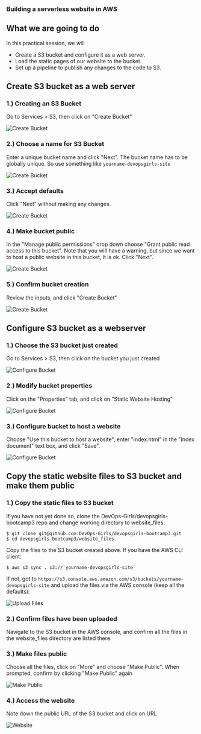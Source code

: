 ### Building a serverless website in AWS
## What we are going to do

In this practical session, we will

- Create a S3 bucket and configure it as a web server.
- Load the static pages of our website to the bucket.
- Set up a pipeline to publish any changes to the code to S3.

## Create S3 bucket as a web server

### 1.) Creating an S3 Bucket
Go to Services > S3, then click on "Create Bucket"

![Create Bucket](https://github.com/DevOps-Girls/devopsgirls-bootcamp3/blob/master/images/3-3-serverless-static-site/3-3-1-create-s3-bucket.png?raw=true)

### 2.) Choose a name for S3 Bucket
Enter a unique bucket name and click "Next". The bucket name has to be globally unique. So use something like `yourname-devopsgirls-site`

![Create Bucket](https://github.com/DevOps-Girls/devopsgirls-bootcamp3/blob/master/images/3-3-serverless-static-site/3-3-2-create-s3-bucket.png?raw=true)

### 3.) Accept defaults
Click "Next" without making any changes.

![Create Bucket](https://github.com/DevOps-Girls/devopsgirls-bootcamp3/blob/master/images/3-3-serverless-static-site/3-3-3-create-s3-bucket.png?raw=true)

### 4.) Make bucket public
In the "Manage public permissions" drop down choose "Grant public read access to this bucket". Note that you will have a warning, but since we want to host a public website in this bucket, it is ok. Click "Next".

![Create Bucket](https://github.com/DevOps-Girls/devopsgirls-bootcamp3/blob/master/images/3-3-serverless-static-site/3-3-4-create-s3-bucket.png?raw=true)

### 5.) Confirm bucket creation
Review the inputs, and click "Create Bucket"

![Create Bucket](https://github.com/DevOps-Girls/devopsgirls-bootcamp3/blob/master/images/3-3-serverless-static-site/3-3-5-create-s3-bucket.png?raw=true)

## Configure S3 bucket as a webserver

### 1.) Choose the S3 bucket just created
Go to Services > S3, then click on the bucket you just created

![Configure Bucket](https://github.com/DevOps-Girls/devopsgirls-bootcamp3/blob/master/images/3-3-serverless-static-site/3-3-6-configure-s3-bucket.png?raw=true)

### 2.) Modify bucket properties
Click on the "Properties" tab, and click on "Static Website Hosting"

![Configure Bucket](https://github.com/DevOps-Girls/devopsgirls-bootcamp3/blob/master/images/3-3-serverless-static-site/3-3-7-configure-s3-bucket.png?raw=true)

### 3.) Configure bucket to host a website
Choose "Use this bucket to host a website", enter "index.html" in the "Index document" text box, and click "Save".

![Configure Bucket](https://github.com/DevOps-Girls/devopsgirls-bootcamp3/blob/master/images/3-3-serverless-static-site/3-3-8-configure-s3-bucket.png?raw=true)

## Copy the static website files to S3 bucket and make them public

### 1.) Copy the static files to S3 bucket
If you have not yet done so, clone the DevOps-Girls/devopsgirls-bootcamp3 repo and change working directory to website_files:

```
$ git clone git@github.com:DevOps-Girls/devopsgirls-bootcamp3.git
$ cd devopsgirls-bootcamp3/website_files
```

Copy the files to the S3 bucket created above. If you have the AWS CLI client:

```
$ aws s3 sync . s3://`yourname-devopsgirls-site`
```

If not, got to `https://s3.console.aws.amazon.com/s3/buckets/yourname-devopsgirls-site` and upload the files via the AWS console (keep all the defaults):

![Upload Files](https://github.com/DevOps-Girls/devopsgirls-bootcamp3/blob/master/images/3-3-serverless-static-site/3-3-8-upload-files.png?raw=true)

### 2.) Confirm files have been uploaded
Navigate to the S3 bucket in the AWS console, and confirm all the files in the website_files directory are listed there.

### 3.) Make files public
Choose all the files, click on "More" and choose "Make Public". When prompted, confirm by clicking "Make Public" again

![Make Public](https://github.com/DevOps-Girls/devopsgirls-bootcamp3/blob/master/images/3-3-serverless-static-site/3-3-9-make-files-public.png?raw=true)


### 4.) Access the website
Note down the public URL of the S3 bucket and click on URL

![Website](https://github.com/DevOps-Girls/devopsgirls-bootcamp3/blob/master/images/3-3-serverless-static-site/3-3-10-s3-public-endpoint.png?raw=true)
